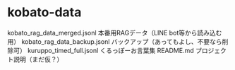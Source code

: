# kobato-data

kobato_rag_data_merged.jsonl	本番用RAGデータ（LINE bot等から読み込む用）
kobato_rag_data_backup.jsonl	バックアップ（あってもよし、不要なら削除可）
kuruppo_timed_full.jsonl	くるっぽーお言葉集
README.md	プロジェクト説明（まだ仮？）
